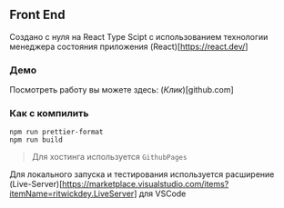 ## Front End

Создано с нуля на React Type Scipt с использованием технологии менеджера состояния приложения (React)[https://react.dev/]

### Демо

Посмотреть работу вы можете здесь: (*Клик*)[github.com]

### Как с компилить

```
npm run prettier-format
npm run build
```

> Для хостинга используется `GithubPages`

Для локального запуска и тестирования используется расширение (Live-Server)[https://marketplace.visualstudio.com/items?itemName=ritwickdey.LiveServer] для VSCode
